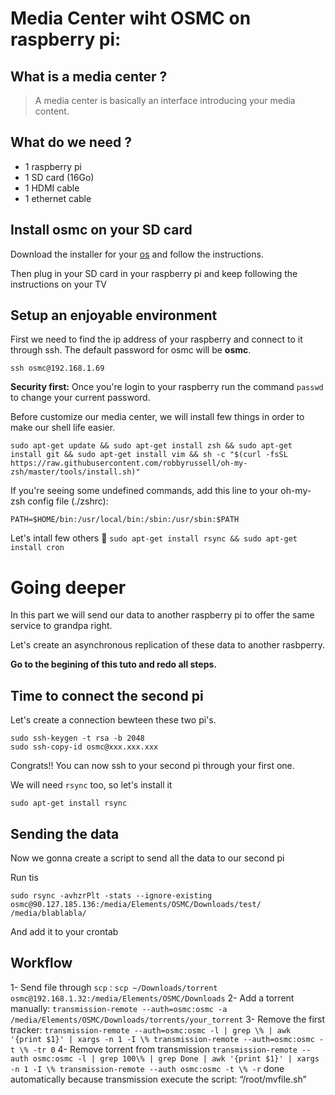 # Media Center wiht OSMC on raspberry pi:

## What is a media center ?

> A media center is basically an interface introducing your media content.

## What do we need ?

- 1 raspberry pi
- 1 SD card (16Go)
- 1 HDMI cable
- 1 ethernet cable

## Install osmc on your SD card

Download the installer for your [os](https://osmc.tv/download/) and follow
the instructions.

Then plug in your SD card in your raspberry pi and keep following the instructions
on your TV

## Setup an enjoyable environment

First we need to find the ip address of your raspberry and connect to it through ssh. The default password for osmc will be **osmc**.
```
ssh osmc@192.168.1.69

```

**Security first:** Once you're login to your raspberry run the command `passwd` to change your current password.

Before customize our media center, we will install few things
in order to make our shell life easier.

```
sudo apt-get update && sudo apt-get install zsh && sudo apt-get install git && sudo apt-get install vim && sh -c "$(curl -fsSL https://raw.githubusercontent.com/robbyrussell/oh-my-zsh/master/tools/install.sh)"
```

If you're seeing some undefined commands, add this line to your oh-my-zsh config file (./zshrc):
```
PATH=$HOME/bin:/usr/local/bin:/sbin:/usr/sbin:$PATH
```

Let's intall few others :shit:
`sudo apt-get install rsync && sudo apt-get install cron`

# Going deeper

In this part we will send our data to another raspberry pi to offer the same service to grandpa right.

Let's create an asynchronous replication of these data to another rasbperry.

**Go to the begining of this tuto and redo all steps.**

## Time to connect the second pi
Let's create a connection bewteen these two pi's.

```
sudo ssh-keygen -t rsa -b 2048
sudo ssh-copy-id osmc@xxx.xxx.xxx
```

Congrats!! You can now ssh to your second pi through your first one.

We will need `rsync` too, so let's install it
```
sudo apt-get install rsync
```

## Sending the data

Now we gonna create a script to send all the data to our second pi

Run tis
```
sudo rsync -avhzrPlt -stats --ignore-existing  osmc@90.127.185.136:/media/Elements/OSMC/Downloads/test/ /media/blablabla/
```

And add it to your crontab

## Workflow

1- Send file through `scp` : `scp ~/Downloads/torrent osmc@192.168.1.32:/media/Elements/OSMC/Downloads`
2- Add a torrent manually: `transmission-remote --auth=osmc:osmc -a /media/Elements/OSMC/Downloads/torrents/your_torrent`
3- Remove the first tracker: `transmission-remote --auth=osmc:osmc -l | grep \% | awk '{print $1}' | xargs -n 1 -I \% transmission-remote --auth=osmc:osmc -t \% -tr 0`
4- Remove torrent from transmission `transmission-remote --auth osmc:osmc -l | grep 100\% | grep Done | awk '{print $1}' | xargs -n 1 -I \% transmission-remote --auth osmc:osmc -t \% -r` done automatically because transmission execute the script: “/root/mvfile.sh”
